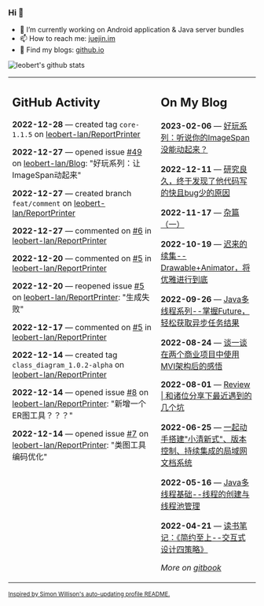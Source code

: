### Hi 👋

<!--
**leobert-lan/leobert-lan** is a ✨ _special_ ✨ repository because its `README.md` (this file) appears on your GitHub profile.

Here are some ideas to get you started:

- 🔭 I’m currently working on ...
- 🌱 I’m currently learning ...
- 👯 I’m looking to collaborate on ...
- 🤔 I’m looking for help with ...
- 💬 Ask me about ...
- 📫 How to reach me: ...
- 😄 Pronouns: ...
- ⚡ Fun fact: ...
-->

- 🔭 I’m currently working on Android application & Java server bundles
- 📫 How to reach me: [juejin.im](https://juejin.cn/user/2066737589654327)
- 👀 Find my blogs: [github.io](https://leobert-lan.github.io/)


![leobert's github stats](https://github-readme-stats.vercel.app/api?username=leobert-lan&show_icons=true&count_private=true)

<table><tr><td valign="top" width="60%">

## GitHub Activity
<!-- githubActivity starts -->
**2022-12-28** — created tag `core-1.1.5` on [leobert-lan/ReportPrinter](https://github.com/leobert-lan/ReportPrinter)

**2022-12-27** — opened issue [#49](https://github.com/leobert-lan/Blog/issues/49) on [leobert-lan/Blog](https://github.com/leobert-lan/Blog): "好玩系列：让ImageSpan动起来"

**2022-12-27** — created branch `feat/comment` on [leobert-lan/ReportPrinter](https://github.com/leobert-lan/ReportPrinter)

**2022-12-27** — commented on [#6](https://github.com/leobert-lan/ReportPrinter/issues/6#issuecomment-1365649288) in [leobert-lan/ReportPrinter](https://github.com/leobert-lan/ReportPrinter)

**2022-12-20** — commented on [#5](https://github.com/leobert-lan/ReportPrinter/issues/5#issuecomment-1358742764) in [leobert-lan/ReportPrinter](https://github.com/leobert-lan/ReportPrinter)

**2022-12-20** — reopened issue [#5](https://github.com/leobert-lan/ReportPrinter/issues/5) on [leobert-lan/ReportPrinter](https://github.com/leobert-lan/ReportPrinter): "生成失败"

**2022-12-17** — commented on [#5](https://github.com/leobert-lan/ReportPrinter/issues/5#issuecomment-1356120984) in [leobert-lan/ReportPrinter](https://github.com/leobert-lan/ReportPrinter)

**2022-12-14** — created tag `class_diagram_1.0.2-alpha` on [leobert-lan/ReportPrinter](https://github.com/leobert-lan/ReportPrinter)

**2022-12-14** — opened issue [#8](https://github.com/leobert-lan/ReportPrinter/issues/8) on [leobert-lan/ReportPrinter](https://github.com/leobert-lan/ReportPrinter): "新增一个ER图工具？？？"

**2022-12-14** — opened issue [#7](https://github.com/leobert-lan/ReportPrinter/issues/7) on [leobert-lan/ReportPrinter](https://github.com/leobert-lan/ReportPrinter): "类图工具编码优化"
<!-- githubActivity ends -->
</td><td valign="top" width="40%">

## On My Blog
<!-- blog starts -->
**2023-02-06** — [好玩系列：听说你的ImageSpan没能动起来？](https://juejin.cn/post/7197010875398635580)

**2022-12-11** — [研究良久，终于发现了他代码写的快且bug少的原因](https://juejin.cn/post/7175772997582585917)

**2022-11-17** — [杂篇（一）](https://juejin.cn/post/7166899226260013093)

**2022-10-19** — [迟来的续集--Drawable+Animator，将优雅进行到底](https://juejin.cn/post/7155690991721119781)

**2022-09-26** — [Java多线程系列--掌握Future，轻松获取异步任务结果](https://juejin.cn/post/7147552484213719076)

**2022-08-24** — [谈一谈在两个商业项目中使用MVI架构后的感悟](https://juejin.cn/post/7135328592673636359)

**2022-08-01** — [Review | 和诸位分享下最近遇到的几个坑](https://juejin.cn/post/7126207584528236580)

**2022-06-25** — [一起动手搭建"小清新式"、版本控制、持续集成的局域网文档系统](https://juejin.cn/post/7113005887790268430)

**2022-05-16** — [Java多线程基础--线程的创建与线程池管理](https://juejin.cn/post/7098235227490746375)

**2022-04-21** — [读书笔记：《简约至上--交互式设计四策略》](https://juejin.cn/post/7088618995036717086)
<!-- blog ends -->
_More on [gitbook](https://leobert-lan.github.io/)_
</td></tr></table>

<sub><a href="https://simonwillison.net/2020/Jul/10/self-updating-profile-readme/">Inspired by Simon Willison's auto-updating profile README.</a></sub>